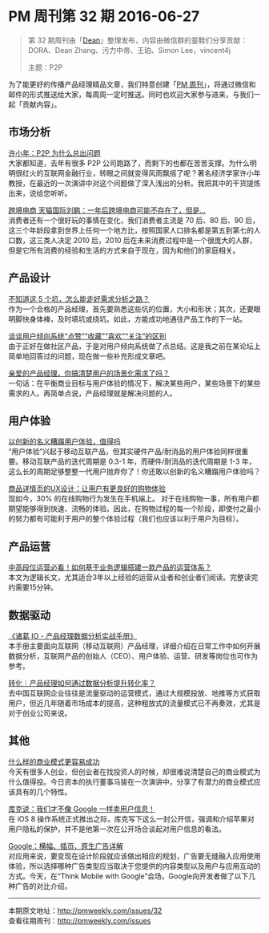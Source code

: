 # PM 周刊第 32 期 2016-06-27

> 第 32 期周刊由「[Dean](http://pmweekly.com/contributors#dean)」整理发布，内容由微信群的童鞋们分享贡献：DORA、Dean Zhang、污力中帝、王珀、Simon Lee，vincent4j
> 
> 主题：P2P

为了能更好的传播产品经理精品文章，我们特意创建「[PM 周刊](http://pmweekly.com/)」，将通过微信和邮件的形式推送给大家，每周周一定时推送。同时也欢迎大家参与进来，与我们一起「贡献内容」。 

## 市场分析
[许小年：P2P 为什么总出问题](https://mp.weixin.qq.com/s?__biz=MzAxMzc5NDAyMw==&mid=2650509957&idx=1&sn=f4eb0a1a430ee20e7a6de22adbb0584f&scene=1&srcid=0626puOnucMBeoSyzVJqtPkJ&key=77421cf58af4a653ca6413961536e2d3c0ab612262e7c11a7b7b020ef6d3df701eb4ab851b2ea50d1c52c61279ce5d6f&ascene=0&uin=MjExNzY1NDIwMQ%3D%3D&devicetype=iMac+MacBookPro12%2C1+OSX+OSX+10.11.4+build(15E65)&version=11020201&pass_ticket=J7I2ODBfO6PJv7rLOTNYrcpbeDkeE76E9PEyDqMgLK7ZFVE7zrdPs0TItRcPebF3)   
大家都知道，去年有很多 P2P 公司跑路了，而剩下的也都在苦苦支撑。为什么明明很红火的互联网金融行业，转眼之间就变得风雨飘摇了呢？著名经济学家许小年教授，在最近的一次演讲中对这个问题做了深入浅出的分析。我把其中的干货提炼出来，说给您听听。


[跨境电商
天猫国际刘鹏：一年后跨境电商可能不存在了，但是…](http://www.baijingapp.com/article/6487)  
消费者还有一个很好玩的事情在变化，我们消费者主流是 70 后、80 后、90 后，这三个年龄段拿到世界上任何一个地方比，按照国家人口排名都是第五到第七的人口数，这三类人决定 2010 后，2010 后在未来消费过程中是一个很庞大的人群，但是它所有消费的经验和生活的方式来自于现在，因为和他们的家庭相关。

## 产品设计
[不知道这 5 个坑，怎么能走好需求分析之路？](https://mp.weixin.qq.com/s?__biz=MzAxMzc5NDAyMw==&mid=2650509947&idx=1&sn=1265e9bf880fc8e110eb0d485a226e40&scene=1&srcid=0621OnirRfK94p3a8PILVRfo&key=77421cf58af4a65395d81d4a425d78dc99f1a8ca3ec020941d44c445b839416ba5ce1c0e84fe48efb582f551fc523ce3&ascene=0&uin=MjExNzY1NDIwMQ%3D%3D&devicetype=iMac+MacBookPro12%2C1+OSX+OSX+10.11.4+build(15E65)&version=11020201&pass_ticket=J7I2ODBfO6PJv7rLOTNYrcpbeDkeE76E9PEyDqMgLK7ZFVE7zrdPs0TItRcPebF3)  
作为一个合格的产品经理，首先要熟悉这些坑的位置，大小和形状；其次，还要眼明脚快身体棒，及时填坑或绕坑。如此，方能成功地通往产品工作的下一站。


[谈谈用户倾向系统“点赞”“收藏”“喜欢”“关注”的区别](https://mp.weixin.qq.com/s?__biz=MzAxMzc5NDAyMw==&mid=2650509950&idx=1&sn=bd0768c3e79c74cd84eb077dbfeaf3cc&scene=1&srcid=06226Ji5MQOcloaXt9rYWWnw&key=77421cf58af4a653e2d406253cc2572da2d5538cfab5a99b38e1783d06f9a533eeb2ba899f85419e6b9bf4bff1e348ed&ascene=0&uin=MjExNzY1NDIwMQ%3D%3D&devicetype=iMac+MacBookPro12%2C1+OSX+OSX+10.11.4+build(15E65)&version=11020201&pass_ticket=J7I2ODBfO6PJv7rLOTNYrcpbeDkeE76E9PEyDqMgLK7ZFVE7zrdPs0TItRcPebF3)  
由于正好在做社区产品，于是对用户倾向系统做了点总结。这是我之前在某论坛上简单地回答过的问题，现在做一些补充形成文章吧。

[亲爱的产品经理，你搞清楚用户的场景化需求了吗？](https://mp.weixin.qq.com/s?__biz=MzAxMzc5NDAyMw==&mid=2650509956&idx=1&sn=ced6f8c9d67e06feb06b3ce1c5931053&scene=1&srcid=0624kJM5AMWwkVNQ0kpElRdx&key=77421cf58af4a653ad07ffbc9d01aa7afde1abcb9a137918620f5e057c960c64f74834a53f450790399397e31cf9c3c0&ascene=0&uin=MjExNzY1NDIwMQ%3D%3D&devicetype=iMac+MacBookPro12%2C1+OSX+OSX+10.11.4+build(15E65)&version=11020201&pass_ticket=J7I2ODBfO6PJv7rLOTNYrcpbeDkeE76E9PEyDqMgLK7ZFVE7zrdPs0TItRcPebF3)  
一句话：在平衡商业目标与用户体验的情况下，解决某些用户，某些场景下的某些需求的人。再简单点说，产品经理就是解决问题的人。

## 用户体验
[以创新的名义糟蹋用户体验，值得吗](https://mp.weixin.qq.com/s?__biz=MjM5NTQ5MjIyMA==&mid=2654537158&idx=1&sn=fffe89470bf5934086214421deb9a85d&scene=1&srcid=0622hbUjzt9iUaZEob2wETBn&key=77421cf58af4a653cae7aa7bff2cf92cfd89a93fa6f83369467dfe5ec580f9bc8654c0e19128c5f8cdf4991a9c35d434&ascene=0&uin=MjExNzY1NDIwMQ%3D%3D&devicetype=iMac+MacBookPro12%2C1+OSX+OSX+10.11.4+build(15E65)&version=11020201&pass_ticket=J7I2ODBfO6PJv7rLOTNYrcpbeDkeE76E9PEyDqMgLK7ZFVE7zrdPs0TItRcPebF3)  
“用户体验”兴起于移动互联产品，但其实硬件产品/耐消品的用户体验同样很重要。移动互联产品的迭代周期是 0.3-1 年，而硬件/耐消品的迭代周期是 1-3 年，这么长的周期足够整整一代用户抛弃你了！你还敢以创新的名义糟蹋用户体验吗？

[商品详情页的UX设计：让用户有更良好的购物体验](https://mp.weixin.qq.com/s?__biz=MjM5NjA3ODI3Ng==&mid=2649828306&idx=1&sn=924b43899df54c92ed9d8b9a1b4cebc9&scene=1&srcid=0622zBMr0aeLjWVeahgRgwqo&key=77421cf58af4a653cc7cdf22d6824f8a2457eb1acb96cae062dc2b85a4ad4e3f9219a82c516cdc3fe2b00eed0eafb333&ascene=0&uin=MjExNzY1NDIwMQ%3D%3D&devicetype=iMac+MacBookPro12%2C1+OSX+OSX+10.11.4+build(15E65)&version=11020201&pass_ticket=J7I2ODBfO6PJv7rLOTNYrcpbeDkeE76E9PEyDqMgLK7ZFVE7zrdPs0TItRcPebF3)  
现如今，30% 的在线购物行为发生在手机端上。 对于在线购物一事，所有用户都期望能够得到快速、流畅的体验。因此，在购物过程的每一个阶段，即使付之最小的努力都有可能利于用户的整个体验过程（我们也应该以利于用户为目标）。

## 产品运营
[中高段位运营必看！如何基于业务逻辑搭建一款产品的运营体系？](https://mp.weixin.qq.com/s?__biz=MjM5NDUyOTAwOA==&mid=2652911715&idx=1&sn=9be96513337a38e6e7207735fe3bfc70&scene=1&srcid=0621kPdNP8ATupWnQCv4Ptn0&key=77421cf58af4a653b3ad4a8f559fb3ace9c8e4f10bde831c175f59e7f838e2be886cac4545e009e91f52a98d52e85977&ascene=0&uin=MjExNzY1NDIwMQ%3D%3D&devicetype=iMac+MacBookPro12%2C1+OSX+OSX+10.11.4+build(15E65)&version=11020201&pass_ticket=J7I2ODBfO6PJv7rLOTNYrcpbeDkeE76E9PEyDqMgLK7ZFVE7zrdPs0TItRcPebF3)  
本文为逻辑长文，尤其适合3年以上经验的运营从业者和创业者们阅读。完整读完约需要15分钟。

## 数据驱动 
[《诸葛 IO - 产品经理数据分析实战手册》](https://zhugeio.com/solutions/product/index.html?from=singlemessage&isappinstalled=0)  
本手册主要面向互联网（移动互联网）产品经理，详细介绍在日常工作中如何开展数据分析，互联网产品的创始人（CEO）、用户体验、运营、研发等岗位也可作为参考。   

[转化｜产品经理如何通过数据分析提升转化率？](https://mp.weixin.qq.com/s?__biz=MzI2MTAxOTk5OQ==&mid=2650940938&idx=1&sn=c3e38913f1c414489329df4054897b3b&scene=1&srcid=0623EaHahPdJvUePJjwnXRA0&key=77421cf58af4a653cd37b0bb8e9b6b7c5f27797080c8a0320e42f635cb733a58a9e34fa993abb21391967d8d58a787e8&ascene=0&uin=MjExNzY1NDIwMQ%3D%3D&devicetype=iMac+MacBookPro12%2C1+OSX+OSX+10.11.4+build(15E65)&version=11020201&pass_ticket=J7I2ODBfO6PJv7rLOTNYrcpbeDkeE76E9PEyDqMgLK7ZFVE7zrdPs0TItRcPebF3)  
去中国互联网企业往往是流量驱动的运营模式，通过大规模投放、地推等方式获取用户，但近几年随着市场成本的提高，这种粗放式的流量模式已不再奏效，尤其是对于创业公司来说。   

## 其他
[什么样的商业模式更容易成功](https://mp.weixin.qq.com/s?__biz=MzAxMzc5NDAyMw==&mid=2650509940&idx=1&sn=ad69217101a63d309aa187f317666f7c&scene=1&srcid=0627PIXvhbzazV3N4RlUsoBY&key=77421cf58af4a653dad6e9a7a4ed1ae459a20430a5c7d3f955abd9d8d7805a61c7bbfbf308fe378926e69be18e9fbea3&ascene=0&uin=MjExNzY1NDIwMQ%3D%3D&devicetype=iMac+MacBookPro12%2C1+OSX+OSX+10.11.4+build(15E65)&version=11020201&pass_ticket=J7I2ODBfO6PJv7rLOTNYrcpbeDkeE76E9PEyDqMgLK7ZFVE7zrdPs0TItRcPebF3)  
今天有很多人创业，但创业者在找投资人的时候，却很难说清楚自己的商业模式为什么值得投。今日资本的执行董事马骏在一次演讲中，分享了有潜力的商业模式应该具有的几个特性。

[库克说：我们才不像 Google 一样卖用户信息！](http://www.qdaily.com/articles/2470.html?from=singlemessage&isappinstalled=0)  
在 iOS 8 操作系统正式推出之际，库克写下这么一封公开信，强调和介绍苹果对用户隐私的保护，并不是他第一次在公开场合谈起对用户信息的看法。

[Google：横幅、插页、原生广告详解](http://www.baijingapp.com/m/article/1418?from=singlemessage&isappinstalled=0)  
对应用来说，要变现在设计阶段就应该做出相应的规划，广告要无缝融入应用使用体验，所以选择哪种广告类型应当取决于您提供的内容类型以及用户与应用互动的方式。今天，在“Think Mobile with Google”会场，Google向开发者做了以下几种广告的对比介绍。  

---
本期原文地址：<http://pmweekly.com/issues/32>     
查看往期周刊：<http://pmweekly.com/issues>     